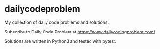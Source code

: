 # dailycodeproblem
My collection of daily code problems and solutions.

Subscribe to Daily Code Problem at https://www.dailycodingproblem.com/

Solutions are written in Python3 and tested with pytest.
